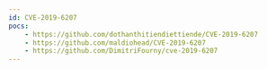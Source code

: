 ```yaml
---
id: CVE-2019-6207
pocs:
    - https://github.com/dothanthitiendiettiende/CVE-2019-6207
    - https://github.com/maldiohead/CVE-2019-6207
    - https://github.com/DimitriFourny/cve-2019-6207
---
```

